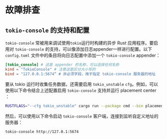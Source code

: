 # 故障排查

## `tokio-console` 的支持和配置

`tokio-console` 常被用来调试使用`tokio`运行时构建的异步 Rust 应用程序。要启用对 `tokio-console` 的支持，可以像添加日志appender一样进行配置。以下 `config.toml` 文件中的条目将向日志配置中添加一个 `tokio-console` appender：

```toml
[tokio_console] # 这是 appender 的名称，可以选择任何名称
kind = "TokioConsole" # 注意这是区分大小写的
bind = "127.0.0.1:5674“ # 非必须字段，用于指定 tokio-console 服务器的地址
```

要从 tokio 运行时收集任务数据，还需要启用 `tokio_unstable` `cfg`。例如，可以使用以下命令结合上述配置启用 `tokio-console` 支持并运行 placement center ：

```bash
RUSTFLAGS="--cfg tokio_unstable" cargo run --package cmd --bin placement-center
```

然后，可以使用以下命令启动 `tokio-console` 客户端，连接到监听自定义地址的服务器：

```bash
tokio-console http://127.0.1:5674
```
